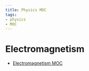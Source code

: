 ```yaml
---
title: Physics MOC
tags:
- physics
- MOC
---
```


# Electromagnetism

* [Electromagnetism MOC](Physics/Electromagnetism/Electromagnetism_MOC.md)